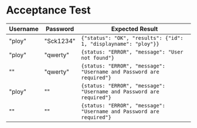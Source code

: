 ﻿# Acceptance Test
Username | Password | Expected Result
--- | --- | ---
"ploy" | "Sck1234" | `{"status": "OK", "results": {"id": 1, "displayname": "ploy"}}`
"ploy" | "qwerty" | `{status: "ERROR", "message": "User not found"}`
"" | "qwerty" | `{status: "ERROR", "message": "Username and Password are required"}`
"ploy" | "" | `{status: "ERROR", "message": "Username and Password are required"}`
"" | "" | `{status: "ERROR", "message": "Username and Password are required"}`